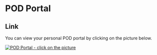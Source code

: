 # POD Portal

## Link
You can view your personal POD portal by clicking on the picture below. 

[![POD Portal - click on the picture](images/pod.png)](https://ops-portal.ace.aviatrixlab.com/)
